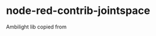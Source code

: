 # node-red-contrib-jointspace

Ambilight lib copied from <a href="https://github.com/maxschremser/ambilight"></a>
